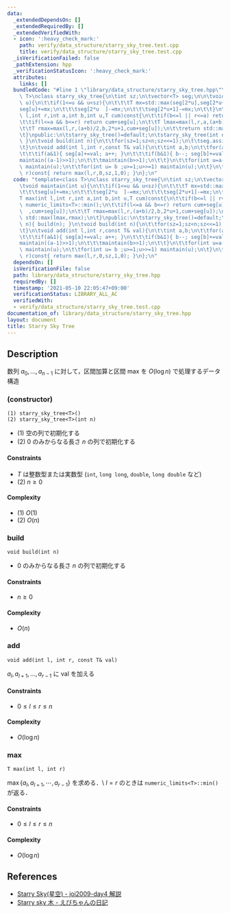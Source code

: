 ```yaml
---
data:
  _extendedDependsOn: []
  _extendedRequiredBy: []
  _extendedVerifiedWith:
  - icon: ':heavy_check_mark:'
    path: verify/data_structure/starry_sky_tree.test.cpp
    title: verify/data_structure/starry_sky_tree.test.cpp
  _isVerificationFailed: false
  _pathExtension: hpp
  _verificationStatusIcon: ':heavy_check_mark:'
  attributes:
    links: []
  bundledCode: "#line 1 \"library/data_structure/starry_sky_tree.hpp\"\ntemplate<class\
    \ T>\nclass starry_sky_tree{\n\tint sz;\n\tvector<T> seg;\n\n\tvoid maintain(int\
    \ u){\n\t\tif(1<=u && u<sz){\n\t\t\tT mx=std::max(seg[2*u],seg[2*u+1]);\n\t\t\t\
    seg[u]+=mx;\n\t\t\tseg[2*u  ]-=mx;\n\t\t\tseg[2*u+1]-=mx;\n\t\t}\n\t}\n\tT max(int\
    \ l,int r,int a,int b,int u,T cum)const{\n\t\tif(b<=l || r<=a) return numeric_limits<T>::min();\n\
    \t\tif(l<=a && b<=r) return cum+seg[u];\n\t\tT lmax=max(l,r,a,(a+b)/2,2*u  ,cum+seg[u]);\n\
    \t\tT rmax=max(l,r,(a+b)/2,b,2*u+1,cum+seg[u]);\n\t\treturn std::max(lmax,rmax);\n\
    \t}\npublic:\n\tstarry_sky_tree()=default;\n\tstarry_sky_tree(int n){ build(n);\
    \ }\n\tvoid build(int n){\n\t\tfor(sz=1;sz<n;sz<<=1);\n\t\tseg.assign(2*sz,T());\n\
    \t}\n\tvoid add(int l,int r,const T& val){\n\t\tint a,b;\n\t\tfor(a=l+sz,b=r+sz;a<b;a>>=1,b>>=1){\n\
    \t\t\tif(a&1){ seg[a]+=val; a++; }\n\t\t\tif(b&1){ b--; seg[b]+=val; }\n\t\t\t\
    maintain((a-1)>>1);\n\t\t\tmaintain(b>>1);\n\t\t}\n\t\tfor(int u=a-1;u>=1;u>>=1)\
    \ maintain(u);\n\t\tfor(int u= b ;u>=1;u>>=1) maintain(u);\n\t}\n\tT max(int l,int\
    \ r)const{ return max(l,r,0,sz,1,0); }\n};\n"
  code: "template<class T>\nclass starry_sky_tree{\n\tint sz;\n\tvector<T> seg;\n\n\
    \tvoid maintain(int u){\n\t\tif(1<=u && u<sz){\n\t\t\tT mx=std::max(seg[2*u],seg[2*u+1]);\n\
    \t\t\tseg[u]+=mx;\n\t\t\tseg[2*u  ]-=mx;\n\t\t\tseg[2*u+1]-=mx;\n\t\t}\n\t}\n\t\
    T max(int l,int r,int a,int b,int u,T cum)const{\n\t\tif(b<=l || r<=a) return\
    \ numeric_limits<T>::min();\n\t\tif(l<=a && b<=r) return cum+seg[u];\n\t\tT lmax=max(l,r,a,(a+b)/2,2*u\
    \  ,cum+seg[u]);\n\t\tT rmax=max(l,r,(a+b)/2,b,2*u+1,cum+seg[u]);\n\t\treturn\
    \ std::max(lmax,rmax);\n\t}\npublic:\n\tstarry_sky_tree()=default;\n\tstarry_sky_tree(int\
    \ n){ build(n); }\n\tvoid build(int n){\n\t\tfor(sz=1;sz<n;sz<<=1);\n\t\tseg.assign(2*sz,T());\n\
    \t}\n\tvoid add(int l,int r,const T& val){\n\t\tint a,b;\n\t\tfor(a=l+sz,b=r+sz;a<b;a>>=1,b>>=1){\n\
    \t\t\tif(a&1){ seg[a]+=val; a++; }\n\t\t\tif(b&1){ b--; seg[b]+=val; }\n\t\t\t\
    maintain((a-1)>>1);\n\t\t\tmaintain(b>>1);\n\t\t}\n\t\tfor(int u=a-1;u>=1;u>>=1)\
    \ maintain(u);\n\t\tfor(int u= b ;u>=1;u>>=1) maintain(u);\n\t}\n\tT max(int l,int\
    \ r)const{ return max(l,r,0,sz,1,0); }\n};\n"
  dependsOn: []
  isVerificationFile: false
  path: library/data_structure/starry_sky_tree.hpp
  requiredBy: []
  timestamp: '2021-05-10 22:05:47+09:00'
  verificationStatus: LIBRARY_ALL_AC
  verifiedWith:
  - verify/data_structure/starry_sky_tree.test.cpp
documentation_of: library/data_structure/starry_sky_tree.hpp
layout: document
title: Starry Sky Tree
---
```


## Description
数列 $a_0,\ldots,a_{n-1}$ に対して，区間加算と区間 max を $O(\log n)$ で処理するデータ構造

### (constructor)
```
(1) starry_sky_tree<T>()
(2) starry_sky_tree<T>(int n)
```
- (1) 空の列で初期化する
- (2) $0$ のみからなる長さ $n$ の列で初期化する

#### Constraints
- $T$ は整数型または実数型 (``int``, ``long long``, ``double``, ``long double`` など)
- (2) $n\ge0$

#### Complexity
- (1) $O(1)$
- (2) $O(n)$

### build
```
void build(int n)
```
- $0$ のみからなる長さ $n$ の列で初期化する

#### Constraints
- $n\ge0$

#### Complexity
- $O(n)$

### add
```
void add(int l, int r, const T& val)
```
$a_l,a_{l+1},\ldots,a_{r-1}$ に $\mathrm{val}$ を加える

#### Constraints
- $0\le l\le r\le n$

#### Complexity
- $O(\log n)$

### max
```
T max(int l, int r)
```
$\max\lbrace a_l,a_{l+1},\cdots,a_{r-1}\rbrace$ を求める．\\
$l=r$ のときは ``numeric_limits<T>::min()`` が返る．

#### Constraints
- $0\le l\le r\le n$

#### Complexity
- $O(\log n)$

## References
- [Starry Sky(星空) - joi2009-day4 解説](https://qnighy.github.io/informatics-olympiad/joi2009-day4-starry_sky-comment.html)
- [Starry sky 木 - えびちゃんの日記](https://rsk0315.hatenablog.com/entry/2019/06/21/174953)
